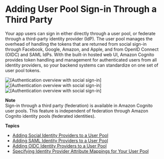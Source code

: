 # Adding User Pool Sign\-in Through a Third Party<a name="cognito-user-pools-identity-federation"></a>

Your app users can sign in either directly through a user pool, or federate through a third\-party identity provider \(IdP\)\. The user pool manages the overhead of handling the tokens that are returned from social sign\-in through Facebook, Google, Amazon, and Apple, and from OpenID Connect \(OIDC\) and SAML IdPs\. With the built\-in hosted web UI, Amazon Cognito provides token handling and management for authenticated users from all identity providers, so your backend systems can standardize on one set of user pool tokens\.

![\[Authentication overview with social sign-in\]](http://docs.aws.amazon.com/cognito/latest/developerguide/)![\[Authentication overview with social sign-in\]](http://docs.aws.amazon.com/cognito/latest/developerguide/)![\[Authentication overview with social sign-in\]](http://docs.aws.amazon.com/cognito/latest/developerguide/)

**Note**  
Sign\-in through a third party \(federation\) is available in Amazon Cognito user pools\. This feature is independent of federation through Amazon Cognito identity pools \(federated identities\)\.

**Topics**
+ [Adding Social Identity Providers to a User Pool](cognito-user-pools-social-idp.md)
+ [Adding SAML Identity Providers to a User Pool](cognito-user-pools-saml-idp.md)
+ [Adding OIDC Identity Providers to a User Pool](cognito-user-pools-oidc-idp.md)
+ [Specifying Identity Provider Attribute Mappings for Your User Pool](cognito-user-pools-specifying-attribute-mapping.md)